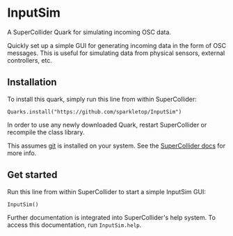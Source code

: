 # InputSim

A SuperCollider Quark for simulating incoming OSC data.

Quickly set up a simple GUI for generating incoming data in the form of OSC messages. This is useful for simulating data from physical sensors, external controllers, etc.

## Installation

To install this quark, simply run this line from within SuperCollider:

```
Quarks.install("https://github.com/sparkletop/InputSim")
```

In order to use any newly downloaded Quark, restart SuperCollider or recompile the class library.

This assumes [git](https://git-scm.com/) is installed on your system. See the [SuperCollider docs](http://doc.sccode.org/Guides/UsingQuarks.html) for more info.

## Get started

Run this line from within SuperCollider to start a simple InputSim GUI:

```
InputSim()
```

Further documentation is integrated into SuperCollider's help system. To access this documentation, run `InputSim.help`.
